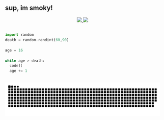## sup, im smoky!
<div align="center">
  <a href="https://github.com/yk0ms">
  <img height="160em" src="https://github-readme-stats.vercel.app/api?username=yk0ms&show_icons=true&theme=github_dark&include_all_commits=true&count_private=true"/>
  <img height="160em" src="https://github-readme-stats.vercel.app/api/top-langs/?username=yk0ms&layout=compact&langs_count=4&theme=github_dark"/>
</div>
  

  ##
 
  ```python
  import random
  death = random.randint(60,90)
  
  age = 16
  
  while age > death:
    code()
    age += 1
   ```
 
  ##
 
  ![Snake animation](https://github.com/yk0ms/yk0ms/blob/output/github-contribution-grid-snake.svg)
 
</div>
